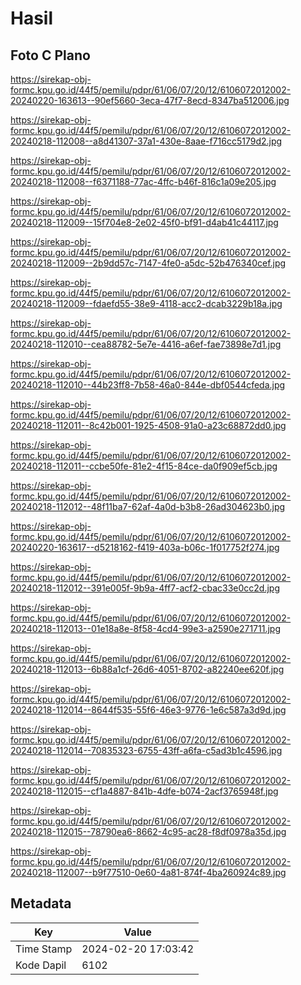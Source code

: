 # Hasil

## Foto C Plano

https://sirekap-obj-formc.kpu.go.id/44f5/pemilu/pdpr/61/06/07/20/12/6106072012002-20240220-163613--90ef5660-3eca-47f7-8ecd-8347ba512006.jpg

https://sirekap-obj-formc.kpu.go.id/44f5/pemilu/pdpr/61/06/07/20/12/6106072012002-20240218-112008--a8d41307-37a1-430e-8aae-f716cc5179d2.jpg

https://sirekap-obj-formc.kpu.go.id/44f5/pemilu/pdpr/61/06/07/20/12/6106072012002-20240218-112008--f6371188-77ac-4ffc-b46f-816c1a09e205.jpg

https://sirekap-obj-formc.kpu.go.id/44f5/pemilu/pdpr/61/06/07/20/12/6106072012002-20240218-112009--15f704e8-2e02-45f0-bf91-d4ab41c44117.jpg

https://sirekap-obj-formc.kpu.go.id/44f5/pemilu/pdpr/61/06/07/20/12/6106072012002-20240218-112009--2b9dd57c-7147-4fe0-a5dc-52b476340cef.jpg

https://sirekap-obj-formc.kpu.go.id/44f5/pemilu/pdpr/61/06/07/20/12/6106072012002-20240218-112009--fdaefd55-38e9-4118-acc2-dcab3229b18a.jpg

https://sirekap-obj-formc.kpu.go.id/44f5/pemilu/pdpr/61/06/07/20/12/6106072012002-20240218-112010--cea88782-5e7e-4416-a6ef-fae73898e7d1.jpg

https://sirekap-obj-formc.kpu.go.id/44f5/pemilu/pdpr/61/06/07/20/12/6106072012002-20240218-112010--44b23ff8-7b58-46a0-844e-dbf0544cfeda.jpg

https://sirekap-obj-formc.kpu.go.id/44f5/pemilu/pdpr/61/06/07/20/12/6106072012002-20240218-112011--8c42b001-1925-4508-91a0-a23c68872dd0.jpg

https://sirekap-obj-formc.kpu.go.id/44f5/pemilu/pdpr/61/06/07/20/12/6106072012002-20240218-112011--ccbe50fe-81e2-4f15-84ce-da0f909ef5cb.jpg

https://sirekap-obj-formc.kpu.go.id/44f5/pemilu/pdpr/61/06/07/20/12/6106072012002-20240218-112012--48f11ba7-62af-4a0d-b3b8-26ad304623b0.jpg

https://sirekap-obj-formc.kpu.go.id/44f5/pemilu/pdpr/61/06/07/20/12/6106072012002-20240220-163617--d5218162-f419-403a-b06c-1f017752f274.jpg

https://sirekap-obj-formc.kpu.go.id/44f5/pemilu/pdpr/61/06/07/20/12/6106072012002-20240218-112012--391e005f-9b9a-4ff7-acf2-cbac33e0cc2d.jpg

https://sirekap-obj-formc.kpu.go.id/44f5/pemilu/pdpr/61/06/07/20/12/6106072012002-20240218-112013--01e18a8e-8f58-4cd4-99e3-a2590e271711.jpg

https://sirekap-obj-formc.kpu.go.id/44f5/pemilu/pdpr/61/06/07/20/12/6106072012002-20240218-112013--6b88a1cf-26d6-4051-8702-a82240ee620f.jpg

https://sirekap-obj-formc.kpu.go.id/44f5/pemilu/pdpr/61/06/07/20/12/6106072012002-20240218-112014--8644f535-55f6-46e3-9776-1e6c587a3d9d.jpg

https://sirekap-obj-formc.kpu.go.id/44f5/pemilu/pdpr/61/06/07/20/12/6106072012002-20240218-112014--70835323-6755-43ff-a6fa-c5ad3b1c4596.jpg

https://sirekap-obj-formc.kpu.go.id/44f5/pemilu/pdpr/61/06/07/20/12/6106072012002-20240218-112015--cf1a4887-841b-4dfe-b074-2acf3765948f.jpg

https://sirekap-obj-formc.kpu.go.id/44f5/pemilu/pdpr/61/06/07/20/12/6106072012002-20240218-112015--78790ea6-8662-4c95-ac28-f8df0978a35d.jpg

https://sirekap-obj-formc.kpu.go.id/44f5/pemilu/pdpr/61/06/07/20/12/6106072012002-20240218-112007--b9f77510-0e60-4a81-874f-4ba260924c89.jpg


## Metadata

| Key        | Value               |
| ---------- | ------------------- |
| Time Stamp | 2024-02-20 17:03:42 |
| Kode Dapil | 6102                |



